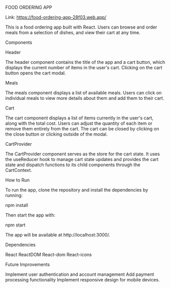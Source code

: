 FOOD ORDERING APP

Link: https://food-ordering-app-28f03.web.app/

This is a food ordering app built with React. Users can browse and order meals from a selection of dishes, and view their cart at any time.

Components

Header

The header component contains the title of the app and a cart button, which displays the current number of items in the user's cart. Clicking on the cart button opens the cart modal.

Meals

The meals component displays a list of available meals. Users can click on individual meals to view more details about them and add them to their cart.

Cart

The cart component displays a list of items currently in the user's cart, along with the total cost. Users can adjust the quantity of each item or remove them entirely from the cart. The cart can be closed by clicking on the close button or clicking outside of the modal.

CartProvider

The CartProvider component serves as the store for the cart state. It uses the useReducer hook to manage cart state updates and provides the cart state and dispatch functions to its child components through the CartContext.

How to Run

To run the app, clone the repository and install the dependencies by running:

npm install

Then start the app with: 

npm start

The app will be available at http://localhost:3000/.

Dependencies

React
ReactDOM
React-dom
React-icons

Future Improvements

Implement user authentication and account management
Add payment processing functionality
Implement responsive design for mobile devices.
